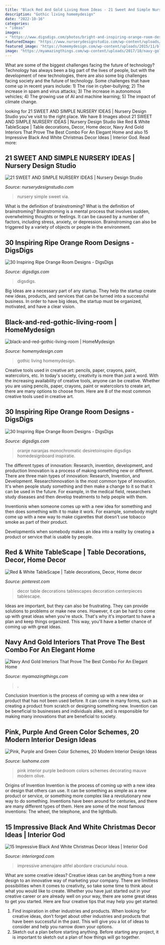 ```yaml
---
title: "Black Red And Gold Living Room Ideas - 21 Sweet And Simple Nursery Ideas"
description: "Gothic living homemydesign"
date: "2022-10-16"
categories:
- "ideas"
images:
- "https://www.digsdigs.com/photos/bright-and-inspiring-orange-room-designs-21.jpg"
featuredImage: "https://www.nurserydesignstudio.com/wp-content/uploads/2020/10/simple-nursery-ideas-17.png"
featured_image: "https://homemydesign.com/wp-content/uploads/2015/11/black-and-red-gothic-living-room.jpg"
image: "https://myamazingthings.com/wp-content/uploads/2017/10/navy-gold-interior-4-.jpg"
---
```



What are some of the biggest challenges facing the future of technology?
Technology has always been a big part of the lives of people, but with the development of new technologies, there are also some big challenges facing society and the future of technology. Some challenges that have come up in recent years include: 1) The rise in cyber-bullying; 2) The increase in spam and virus attacks; 3) The increase in autonomous vehicles; 4) The growing use of AI and machine learning; 5) The impact of climate change.

	

		
looking for 21 SWEET AND SIMPLE NURSERY IDEAS | Nursery Design Studio you've visit to the right place. We have 8 Images about 21 SWEET AND SIMPLE NURSERY IDEAS | Nursery Design Studio like Red &amp; White TableScape | Table decorations, Decor, Home decor, Navy And Gold Interiors That Prove The Best Combo For An Elegant Home and also 15 Impressive Black And White Christmas Decor Ideas | Interior God. Read more:
		
    
## 21 SWEET AND SIMPLE NURSERY IDEAS | Nursery Design Studio

<img loading=lazy src="https://www.nurserydesignstudio.com/wp-content/uploads/2020/10/simple-nursery-ideas-17.png" onerror="this.onerror=null;this.src='https://tse2.mm.bing.net/th?id=OIP.eIW4WuJL38D_C1vnHgYWwQHaLH&amp;pid=15.1';" alt="21 SWEET AND SIMPLE NURSERY IDEAS | Nursery Design Studio">

_Source: nurserydesignstudio.com_

>nursery simple sweet via. 

	

What is the definition of brainstroming?
What is the definition of brainstroming? Brainstroming is a mental process that involves sudden, overwhelming thoughts or feelings. It can be caused by a number of factors, including stress, anxiety, or depression. Brainstroming can also be triggered by a variety of objects or people in the environment.

    
## 30 Inspiring Ripe Orange Room Designs - DigsDigs

<img loading=lazy src="https://www.digsdigs.com/photos/bright-and-inspiring-orange-room-designs-21.jpg" onerror="this.onerror=null;this.src='https://tse2.mm.bing.net/th?id=OIP.NxPB9tH8PIW3qdUrBaFmDgHaJ4&amp;pid=15.1';" alt="30 Inspiring Ripe Orange Room Designs - DigsDigs">

_Source: digsdigs.com_

>digsdigs. 

	

Big Ideas are a necessary part of any startup. They help the startup create new ideas, products, and services that can be turned into a successful business. In order to have big ideas, the startup must be organized, motivated, and have a clear vision.

    
## Black-and-red-gothic-living-room | HomeMydesign

<img loading=lazy src="https://homemydesign.com/wp-content/uploads/2015/11/black-and-red-gothic-living-room.jpg" onerror="this.onerror=null;this.src='https://tse1.mm.bing.net/th?id=OIP.56dcbNPT6YIBoCWIkxO7UQHaHS&amp;pid=15.1';" alt="black-and-red-gothic-living-room | HomeMydesign">

_Source: homemydesign.com_

>gothic living homemydesign. 

	

Creative tools used in creative art: pencils, paper, crayons, paint, watercolors, etc.
In today's society, creativity is more than just a word. With the increasing availability of creative tools, anyone can be creative. Whether you are using pencils, paper, crayons, paint or watercolors to create art, there are many options to choose from. Here are 8 of the most common creative tools used in creative art.

    
## 30 Inspiring Ripe Orange Room Designs - DigsDigs

<img loading=lazy src="https://www.digsdigs.com/photos/bright-and-inspiring-orange-room-designs-24.jpg" onerror="this.onerror=null;this.src='https://tse1.mm.bing.net/th?id=OIP.JfHGzs5Ikq_qUfwoH1RrBQAAAA&amp;pid=15.1';" alt="30 Inspiring Ripe Orange Room Designs - DigsDigs">

_Source: digsdigs.com_

>oranje naranjas monochromatic desiretoinspire digsdigs homedesignboard inspiratie. 

	

The different types of innovation: Research, invention, development, and production
Innovation is a process of making something new or different. There are three main types of innovation: Research, Invention, and Development.
Researchinnovation is the most common type of innovation. It's when people study something and then make a change to it so that it can be used in the future. For example, in the medical field, researchers study diseases and then develop treatments to help people with them.

Inventionis when someone comes up with a new idea for something and then does something with it to make it work. For example, somebody might come up with a new way to make cigarettes that doesn't use tobacco smoke as part of their product. 

Developmentis when somebody makes an idea into a reality by creating a product or service that is usable by people.

    
## Red &amp; White TableScape | Table Decorations, Decor, Home Decor

<img loading=lazy src="https://i.pinimg.com/736x/a7/f6/53/a7f653940159419aaefd3537ff7e0c0a--aurora.jpg" onerror="this.onerror=null;this.src='https://tse3.mm.bing.net/th?id=OIP.aHV7mnIt-Rp6FI5R9XHnrAHaJ3&amp;pid=15.1';" alt="Red &amp; White TableScape | Table decorations, Decor, Home decor">

_Source: pinterest.com_

>decor table decorations tablescapes decoration centerpieces tablescape. 

	

Ideas are important, but they can also be frustrating. They can provide solutions to problems or make new ones. However, it can be hard to come up with great ideas when you're stuck. That's why it's important to have a plan and keep things organized. This way, you'll have a better chance of coming up with great ideas.

    
## Navy And Gold Interiors That Prove The Best Combo For An Elegant Home

<img loading=lazy src="https://myamazingthings.com/wp-content/uploads/2017/10/navy-gold-interior-4-.jpg" onerror="this.onerror=null;this.src='https://tse1.mm.bing.net/th?id=OIP.rJGuB-pVyBLXTbwCS1XeggHaLG&amp;pid=15.1';" alt="Navy And Gold Interiors That Prove The Best Combo For An Elegant Home">

_Source: myamazingthings.com_

>. 

	

Conclusion
Invention is the process of coming up with a new idea or product that has not been used before. It can come in many forms, such as creating a product from scratch or designing something new. Invention can be beneficial to businesses and individuals alike, and is responsible for making many innovations that are beneficial to society.

    
## Pink, Purple And Green Color Schemes, 20 Modern Interior Design Ideas

<img loading=lazy src="https://www.lushome.com/wp-content/uploads/2017/10/olive-green-pink-mauve-interior-colors-10.jpg.jpg" onerror="this.onerror=null;this.src='https://tse1.mm.bing.net/th?id=OIP.hc7LQGgpKeMy4oNO7XdJjQHaJ3&amp;pid=15.1';" alt="Pink, Purple and Green Color Schemes, 20 Modern Interior Design Ideas">

_Source: lushome.com_

>pink interior purple bedroom colors schemes decorating mauve modern olive. 

	

Origins of Invention
Invention is the process of coming up with a new idea or design that others can use. It can be something as simple as a new product or service, or something more complex like a revolutionary new way to do something. Inventions have been around for centuries, and there are many different types of them. Here are some of the most famous inventions: The wheel, the telephone, and the lightbulb.

    
## 15 Impressive Black And White Christmas Decor Ideas | Interior God

<img loading=lazy src="https://www.interiorgod.com/wp-content/uploads/2016/10/Black-And-White-Christmas-Decor-White-Decorations.jpg" onerror="this.onerror=null;this.src='https://tse4.mm.bing.net/th?id=OIP.10yxWR7U7rd2Y_bpQABSJgHaLG&amp;pid=15.1';" alt="15 Impressive Black And White Christmas Decor Ideas | Interior God">

_Source: interiorgod.com_

>impressive amenajare altfel abordare craciunului noua. 

	

What are some creative ideas?
Creative ideas can be anything from a new design to an innovative way of marketing your company. There are limitless possibilities when it comes to creativity, so take some time to think about what you would like to create. Whether you have just started out in your creative career or are already well on your way, there are some great ideas to get you started. Here are four creative tips that may help you get started: 
1. Find inspiration in other industries and products. When looking for creative ideas, don’t forget about other industries and products that have been successful in the past. This will give you a lot of ideas to consider and help you narrow down your options. 
2. Sketch out a plan before starting anything. Before starting any project, it is important to sketch out a plan of how things will go together.

